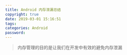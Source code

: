 ```yaml
---
title: Android 内存泄漏总结
copyright: true
date: 2019-03-01 15:16:51
tags:
categories: Android
password:
---
```


> 内存管理的目的是让我们在开发中有效的避免内存泄漏